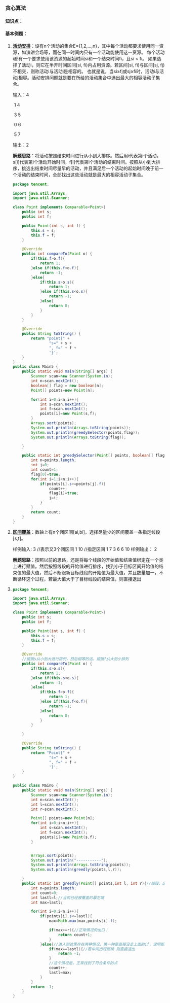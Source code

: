 ###                                               贪心算法

#### 知识点：



#### 基本例题：

1. <u>**活动安排**</u>：设有n个活动的集合E={1,2,…,n}，其中每个活动都要求使用同一资源，如演讲会场等，而在同一时间内只有一个活动能使用这一资源。
   每个活动i都有一个要求使用该资源的起始时间si和一个结束时间fi，且si < fi。
如果选择了活动i，则它在半开时间区间[si, fi)内占用资源。若区间[si, fi)与区间[sj, fj)不相交，则称活动i与活动j是相容的。
   也就是说，当si≥fj或sj≥fi时，活动i与活动j相容。活动安排问题就是要在所给的活动集合中选出最大的相容活动子集合。
   
   输入：4
   
   ​           1 4
   
   ​	   	3 5
   
   ​		   0 6
   
   ​      	 5 7
   
   输出：2
   
   **解题思路**：将活动按照结束时间进行从小到大排序。然后用i代表第i个活动，s[i]代表第i个活动开始时间，f[i]代表第i个活动的结束时间。按照从小到大排序，挑选出结束时间尽量早的活动，并且满足后一个活动的起始时间晚于前一个活动的结束时间，全部找出这些活动就是最大的相容活动子集合。
   
   ```java
   package tencent;

   import java.util.Arrays;
   import java.util.Scanner;
   
   class Point implements Comparable<Point>{
       public int s;
       public int f;
   
       public Point(int s, int f) {
           this.s = s;
           this.f = f;
       }
   
       @Override
       public int compareTo(Point o) {
           if(this.f>o.f){
               return 1;
           }else if(this.f<o.f){
               return -1;
           }else{
               if(this.s>o.s){
                   return 1;
               }else if(this.s<o.s){
                   return -1;
               }else{
                   return 0;
               }
           }
       }
   
       @Override
       public String toString() {
           return "point{" +
                   "s=" + s +
                   ", f=" + f +
                   '}';
       }
   }
   public class Main5 {
       public static void main(String[] args) {
           Scanner scan=new Scanner(System.in);
           int n=scan.nextInt();
           boolean[] flag = new boolean[n];
           Point[] points=new Point[n];
   
           for(int i=0;i<n;i++){
               int s=scan.nextInt();
               int f=scan.nextInt();
               points[i]=new Point(s,f);
           }
           Arrays.sort(points);
           System.out.println(Arrays.toString(points));
           System.out.println(greedySelector(points,flag));
           System.out.println(Arrays.toString(flag));
   
       }
   
       public static int greedySelector(Point[] points, boolean[] flag){
           int n=points.length;
           int j=0;
           int count=1;
           flag[0]=true;
           for(int i=1;i<n;i++){
               if(points[i].s>=points[j].f){
                   count++;
                   flag[i]=true;
                   j=i;
               }
           }
           return count;
       }
   }
   
   ```
   
2. <u>**区间覆盖**</u>：数轴上有n个闭区间[ai,bi]，选择尽量少的区间覆盖一条指定线段[s,t]。

   样例输入:
   3 //表示又3个闭区间
   1 10 //指定区间
   1 7
   3 6
   6 10
   样例输出：
   2

   **解题思路**：按照以前的思路，还是将每个线段的开始值和结束值绑定在一个类上进行赋值。然后按照线段的开始值进行排序，找到小于目标区间开始值的结束值的最大值，然后不断跟新目标线段的开始值为最大值，并且数量加一，不断循环这个过程，若最大值大于了目标线段的结束值，则直接退出

3. ```java
   package tencent;
   
   import java.util.Arrays;
   import java.util.Scanner;
   
   class Point implements Comparable<Point>{
       public int s;
       public int f;
   
       public Point(int s, int f) {
           this.s = s;
           this.f = f;
       }
   
       @Override
       //按照s从小到大进行排列，然后相等的话，按照f从大到小排列
       public int compareTo(Point o) {
           if(this.s>o.s){
               return 1;
           }else if(this.s<o.s){
               return -1;
           }else{
               if(this.f>o.f){
                   return 1;
               }else if(this.f<o.f){
                   return -1;
               }else{
                   return 0;
               }
           }
   
       }
   
       @Override
       public String toString() {
           return "Point{" +
                   "s=" + s +
                   ", f=" + f +
                   '}';
       }
   }
   
   public class Main6 {
       public static void main(String[] args) {
           Scanner scan=new Scanner(System.in);
           int n=scan.nextInt();
           int l=scan.nextInt();
           int r=scan.nextInt();
   
           Point[] points=new Point[n];
           for(int i=0;i<n;i++){
               int s=scan.nextInt();
               int f=scan.nextInt();
               points[i]=new Point(s,f);
           }
   
   
           Arrays.sort(points);
           System.out.println("-----------");
           System.out.println(Arrays.toString(points));
           System.out.println(greedly(points,l,r));
   
       }
       public static int greedly(Point[] points,int l, int r){//线段，区间的左端和右端
           int n=points.length;
           int count=0;
           int lastl=l;//当前已经被覆盖的最左端
           int max=lastl;
   
           for(int i=0;i<n;i++){
               if(points[i].s<=lastl){
                   max=Math.max(max,points[i].f);
   
                   if(max>=r){//正常情况的出口；
                       return count+1;
                   }
               }else{//进入到这里存在两种情况，第一种是直接没走上面的if，说明断续了，直接退出
                   if(max==lastl){//若中间出现断续 则直接退出
                       return -1;
                   }
                   //这个情况是，正常找到了符合条件的点
                   count++;
                   lastl=max;
               }
           }
           return -1;
       }
   }
   
   ```


